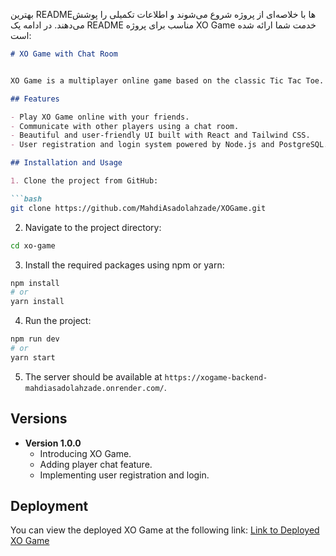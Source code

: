 بهترین README‌ها با خلاصه‌ای از پروژه شروع می‌شوند و اطلاعات تکمیلی را پوشش می‌دهند. در ادامه یک README مناسب برای پروژه XO Game خدمت شما ارائه شده است:

```markdown
# XO Game with Chat Room


XO Game is a multiplayer online game based on the classic Tic Tac Toe. This project also includes a chat room feature to allow players to communicate with each other.

## Features

- Play XO Game online with your friends.
- Communicate with other players using a chat room.
- Beautiful and user-friendly UI built with React and Tailwind CSS.
- User registration and login system powered by Node.js and PostgreSQL.

## Installation and Usage

1. Clone the project from GitHub:

```bash
git clone https://github.com/MahdiAsadolahzade/XOGame.git
```

2. Navigate to the project directory:

```bash
cd xo-game
```

3. Install the required packages using npm or yarn:

```bash
npm install
# or
yarn install
```

4. Run the project:

```bash
npm run dev
# or
yarn start
```

5. The server should be available at `https://xogame-backend-mahdiasadolahzade.onrender.com/`.

## Versions

- **Version 1.0.0**
  - Introducing XO Game.
  - Adding player chat feature.
  - Implementing user registration and login.

## Deployment

You can view the deployed XO Game at the following link:
[Link to Deployed XO Game](https://mahdiasadolahzade.github.io/XOGame/)


